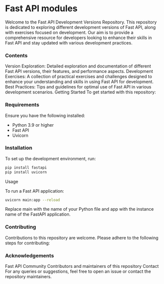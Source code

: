 # Fast API modules

Welcome to the Fast API Development Versions Repository. 
This repository is dedicated to exploring different development versions of Fast API, along with exercises focused on development. Our aim is to provide a comprehensive resource for developers looking to enhance their skills in Fast API and stay updated with various development practices.


### Contents
Version Exploration: Detailed exploration and documentation of different Fast API versions, their features, and performance aspects.
Development Exercises: A collection of practical exercises and challenges designed to enhance your understanding and skills in using Fast API for development.
Best Practices: Tips and guidelines for optimal use of Fast API in various development scenarios.
Getting Started
To get started with this repository:


### Requirements

Ensure you have the following installed:

* Python 3.9 or higher
* Fast API
* Uvicorn 

### Installation

To set up the development environment, run:

```bash
pip install fastapi
pip install uvicorn
```

Usage

To run a Fast API application:


```bash
uvicorn main:app --reload
```

Replace main with the name of your Python file and app with the instance name of the FastAPI application.

### Contributing
Contributions to this repository are welcome. Please adhere to the following steps for contributing:

### Acknowledgements
Fast API Community
Contributors and maintainers of this repository
Contact
For any queries or suggestions, feel free to open an issue or contact the repository maintainers.

